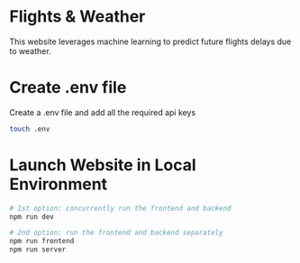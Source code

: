 # Flights & Weather
This website leverages machine learning to predict future flights delays due to weather. 

# Create .env file

Create a .env file and add all the required api keys
```bash
touch .env
```

# Launch Website in Local Environment

```bash
# 1st option: concurrently run the frontend and backend
npm run dev 

# 2nd option: run the frontend and backend separately
npm run frontend
npm run server

```